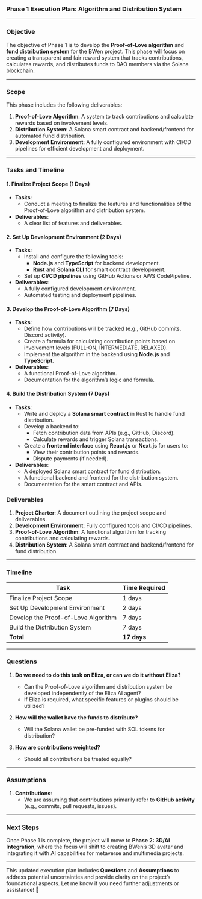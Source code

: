 ### **Phase 1 Execution Plan: Algorithm and Distribution System**

---

### **Objective**
The objective of Phase 1 is to develop the **Proof-of-Love algorithm** and **fund distribution system** for the BWen project. This phase will focus on creating a transparent and fair reward system that tracks contributions, calculates rewards, and distributes funds to DAO members via the Solana blockchain.

---

### **Scope**
This phase includes the following deliverables:
1. **Proof-of-Love Algorithm**: A system to track contributions and calculate rewards based on involvement levels.
2. **Distribution System**: A Solana smart contract and backend/frontend for automated fund distribution.
3. **Development Environment**: A fully configured environment with CI/CD pipelines for efficient development and deployment.

---

### **Tasks and Timeline**

#### **1. Finalize Project Scope (1 Days)**
   - **Tasks**:
     - Conduct a meeting to finalize the features and functionalities of the Proof-of-Love algorithm and distribution system.
   - **Deliverables**:
     - A clear list of features and deliverables.

#### **2. Set Up Development Environment (2 Days)**
   - **Tasks**:
     - Install and configure the following tools:
       - **Node.js** and **TypeScript** for backend development.
       - **Rust** and **Solana CLI** for smart contract development.
     - Set up **CI/CD pipelines** using GitHub Actions or AWS CodePipeline.
   - **Deliverables**:
     - A fully configured development environment.
     - Automated testing and deployment pipelines.

#### **3. Develop the Proof-of-Love Algorithm (7 Days)**
   - **Tasks**:
     - Define how contributions will be tracked (e.g., GitHub commits, Discord activity).
     - Create a formula for calculating contribution points based on involvement levels (FULL-ON, INTERMEDIATE, RELAXED).
     - Implement the algorithm in the backend using **Node.js** and **TypeScript**.
   - **Deliverables**:
     - A functional Proof-of-Love algorithm.
     - Documentation for the algorithm’s logic and formula.

#### **4. Build the Distribution System (7 Days)**
   - **Tasks**:
     - Write and deploy a **Solana smart contract** in Rust to handle fund distribution.
     - Develop a backend to:
       - Fetch contribution data from APIs (e.g., GitHub, Discord).
       - Calculate rewards and trigger Solana transactions.
     - Create a **frontend interface** using **React.js** or **Next.js** for users to:
       - View their contribution points and rewards.
       - Dispute payments (if needed).
   - **Deliverables**:
     - A deployed Solana smart contract for fund distribution.
     - A functional backend and frontend for the distribution system.
     - Documentation for the smart contract and APIs.


### **Deliverables**
1. **Project Charter**: A document outlining the project scope and deliverables.
2. **Development Environment**: Fully configured tools and CI/CD pipelines.
3. **Proof-of-Love Algorithm**: A functional algorithm for tracking contributions and calculating rewards.
4. **Distribution System**: A Solana smart contract and backend/frontend for fund distribution.

---

### **Timeline**
| **Task**                     | **Time Required**
|-------------------------------|-------------------
| Finalize Project Scope        | 1 days           
| Set Up Development Environment| 2 days            
| Develop the Proof-of-Love Algorithm | 7 days     
| Build the Distribution System | 7 days           
| **Total**                     | **17 days**       

---




### **Questions**
1. **Do we need to do this task on Eliza, or can we do it without Eliza?**
   - Can the Proof-of-Love algorithm and distribution system be developed independently of the Eliza AI agent?
   - If Eliza is required, what specific features or plugins should be utilized?

2. **How will the wallet have the funds to distribute?**
   - Will the Solana wallet be pre-funded with SOL tokens for distribution?


3. **How are contributions weighted?**
   - Should all contributions be treated equally?



---

### **Assumptions**
1. **Contributions**:
   - We are assuming that contributions primarily refer to **GitHub activity** (e.g., commits, pull requests, issues).


---

### **Next Steps**
Once Phase 1 is complete, the project will move to **Phase 2: 3D/AI Integration**, where the focus will shift to creating BWen’s 3D avatar and integrating it with AI capabilities for metaverse and multimedia projects.

---

This updated execution plan includes **Questions** and **Assumptions** to address potential uncertainties and provide clarity on the project’s foundational aspects. Let me know if you need further adjustments or assistance! 🚀
